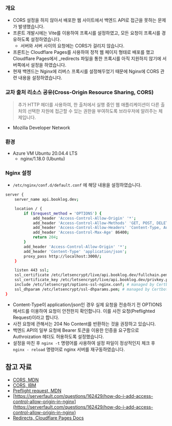 ### 개요

- CORS 설정을 하지 않아서 배포한 웹 사이트에서 백엔드 API로 접근을 못하는 문제가 발생했습니다.
- 프론트 개발시에는 Vite를 이용하여 프록시를 설정하였고, 모든 요청이 프록시를 경유하도록 설정하였습니다.
    - 서버와 서버 사이의 요청에는 CORS가 걸리지 않습니다.
- 프론트는 Cloudflare Pages를 사용하여 정적 웹 페이지 형태로 배포를 했고 Cloudflare Pages에서 _redirects 파일을 통한 프록시를 아직 지원하지 않기에 서버쪽에서 설정을 하였습니다.
- 현재 백엔드는 Nginx에 리버스 프록시를 설정해두었기 때문에 Nginx에 CORS 관련 내용을 설정하였습니다.

### **교차 출처 리소스 공유**(Cross-Origin Resource Sharing, CORS)

> 추가 HTTP 헤더를 사용하여, 한 출처에서 실행 중인 웹 애플리케이션이 다른 출처의 선택한 자원에 접근할 수 있는 권한을 부여하도록 브라우저에 알려주는 체제입니다.
- Mozilla Developer Network
> 

### 환경

- Azure VM Ubuntu 20.04.4 LTS
    - nginx/1.18.0 (Ubuntu)

### Nginx 설정

- `/etc/nginx/conf.d/default.conf` 에 해당 내용을 설정하였습니다.

```bash
server {
    server_name api.booklog.dev;

    location / {
        if ($request_method = 'OPTIONS') {
            add_header 'Access-Control-Allow-Origin' '*';
            add_header 'Access-Control-Allow-Methods' 'GET, POST, DELETE, PATCH, OPTIONS';
            add_header 'Access-Control-Allow-Headers' 'Content-Type, Authorization';
            add_header 'Access-Control-Max-Age' 86400;
            return 204;
        }
        add_header 'Access-Control-Allow-Origin' '*';
        add_header 'Content-Type' 'application/json';
        proxy_pass http://localhost:3000/;
    }

    listen 443 ssl;
    ssl_certificate /etc/letsencrypt/live/api.booklog.dev/fullchain.pem; # managed by Certbot
    ssl_certificate_key /etc/letsencrypt/live/api.booklog.dev/privkey.pem; # managed by Certbot
    include /etc/letsencrypt/options-ssl-nginx.conf; # managed by Certbot
    ssl_dhparam /etc/letsencrypt/ssl-dhparams.pem; # managed by Certbot
}
```

- Content-Type이 application/json인 경우 실제 요청을 전송하기 전 OPTIONS 메서드를 이용하여 요청이 안전한지 확인합니다. 이를 사전 요청(Preflighted Request)이라고 합니다.
- 사전 요청에 관해서는 204 No Content를 반환하는 것을 권장하고 있습니다.
- 백엔드 API의 일부 요청에 Bearer 토큰을 이용한 인증을 요구함으로 Authroization 헤더도 허용하도록 설정했습니다.
- 설정을 마친 후 `nginx -t` 명령어를 사용하여 설정 파일이 정상적인지 체크 후 `nginx - reload` 명령어로 nginx 서버를 재구동하였습니다.

## 참고 자료

- [CORS, MDN](https://developer.mozilla.org/ko/docs/Web/HTTP/CORS)
- [CORS, IBM](https://www.ibm.com/docs/ko/integration-bus/10.0?topic=overview-cross-origin-resource-sharing)
- [Preflight request, MDN](https://developer.mozilla.org/ko/docs/Glossary/Preflight_request)
- [https://serverfault.com/questions/162429/how-do-i-add-access-control-allow-origin-in-nginx](https://serverfault.com/questions/162429/how-do-i-add-access-control-allow-origin-in-nginx)
- [Redirects, Cloudflare Pages Docs](https://developers.cloudflare.com/pages/platform/redirects/)